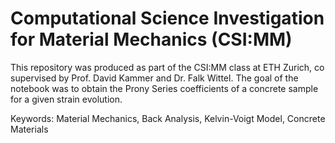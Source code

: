 # Computational Science Investigation for Material Mechanics (CSI:MM)

This repository was produced as part of the CSI:MM class at ETH Zurich, co supervised by Prof. David Kammer and Dr. Falk Wittel. The goal of the notebook was to obtain the Prony Series coefficients of a concrete sample for a given strain evolution.

Keywords: Material Mechanics, Back Analysis, Kelvin-Voigt Model, Concrete Materials
